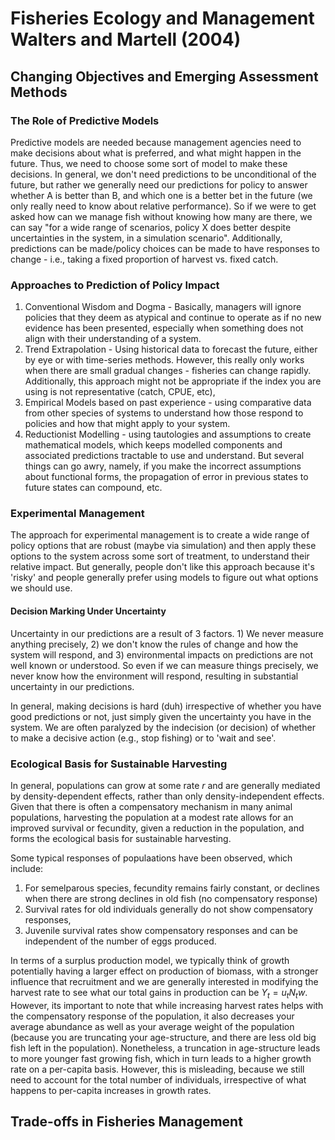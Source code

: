 # Fisheries Ecology and Management Walters and Martell (2004) 

## Changing Objectives and Emerging Assessment Methods

### The Role of Predictive Models
Predictive models are needed because management agencies need to make decisions about what is preferred, and what might happen in the future. Thus, we need to choose some sort of model to make these decisions. In general, we don't need predictions to be unconditional of the future, but rather we generally need our predictions for policy to answer whether A is better than B, and which one is a better bet in the future (we only really need to know about relative performance). So if we were to get asked how can we manage fish without knowing how many are there, we can say "for a wide range of scenarios, policy X does better despite uncertainties in the system, in a simulation scenario". Additionally, predictions can be made/policy choices can be made to have responses to change - i.e., taking a fixed proportion of harvest vs. fixed catch. 

### Approaches to Prediction of Policy Impact
1. Conventional Wisdom and Dogma - Basically, managers will ignore policies that they deem as atypical and continue to operate as if no new evidence has been presented, especially when something does not align with their understanding of a system. 
1. Trend Extrapolation - Using historical data to forecast the future, either by eye or with time-series methods. However, this really only works when there are small gradual changes - fisheries can change rapidly. Additionally, this approach might not be appropriate if the index you are using is not representative (catch, CPUE, etc),
1. Empirical Models based on past experience - using comparative data from other species of systems to understand how those respond to policies and how that might apply to your system.
1. Reductionist Modelling - using tautologies and assumptions to create mathematical models, which keeps modelled components and associated predictions tractable to use and understand. But several things can go awry, namely, if you make the incorrect assumptions about functional forms, the propagation of error in previous states to future states can compound, etc.

### Experimental Management
The approach for experimental management is to create a wide range of policy options that are robust (maybe via simulation) and then apply these options to the system across some sort of treatment, to understand their relative impact. But generally, people don't like this approach because it's 'risky' and people generally prefer using models to figure out what options we should use.

#### Decision Marking Under Uncertainty
Uncertainty in our predictions are a result of 3 factors. 1) We never measure anything precisely, 2) we don't know the rules of change and how the system will respond, and 3) environmental impacts on predictions are not well known or understood. So even if we can measure things precisely, we never know how the environment will respond, resulting in substantial uncertainty in our predictions. 

In general, making decisions is hard (duh) irrespective of whether you have good predictions or not, just simply given the uncertainty you have in the system. We are often paralyzed by the indecision (or decision) of whether to make a decisive action (e.g., stop fishing) or to 'wait and see'.

### Ecological Basis for Sustainable Harvesting
In general, populations can grow at some rate $r$ and are generally mediated by density-dependent effects, rather than only density-independent effects. Given that there is often a compensatory mechanism in many animal populations, harvesting the population at a modest rate allows for an improved survival or fecundity, given a reduction in the population, and forms the ecological basis for sustainable harvesting. 

Some typical responses of populaations have been observed, which include:
1. For semelparous species, fecundity remains fairly constant, or declines when there are strong declines in old fish (no compensatory response)
1. Survival rates for old individuals generally do not show compensatory responses,
1. Juvenile survival rates show compensatory responses and can be independent of the number of eggs produced.

In terms of a surplus production model, we typically think of growth potentially having a larger effect on production of biomass, with a stronger influence that recruitment and we are generally interested in modifying the harvest rate to see what our total gains in production can be $Y_t = u_tN_tw$. However, its important to note that while increasing harvest rates helps with the compensatory response of the population, it also decreases your average abundance as well as your average weight of the population (because you are truncating your age-structure, and there are less old big fish left in the population). Nonetheless, a truncation in age-structure leads to more younger fast growing fish, which in turn leads to a higher growth rate on a per-capita basis. However, this is misleading, because we still need to account for the total number of individuals, irrespective of what happens to per-capita increases in growth rates.


## Trade-offs in Fisheries Management

